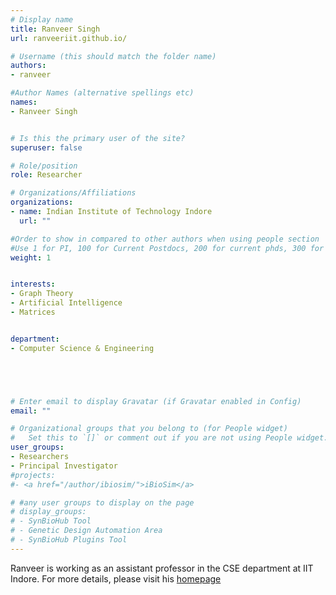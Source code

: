 ```yaml
---
# Display name
title: Ranveer Singh
url: ranveeriit.github.io/

# Username (this should match the folder name)
authors:
- ranveer

#Author Names (alternative spellings etc)
names:
- Ranveer Singh


# Is this the primary user of the site?
superuser: false

# Role/position
role: Researcher 

# Organizations/Affiliations
organizations:
- name: Indian Institute of Technology Indore
  url: ""

#Order to show in compared to other authors when using people section
#Use 1 for PI, 100 for Current Postdocs, 200 for current phds, 300 for current masters, 400 for current undergrads, 800 for alum postdocs, 810 for alum phds, 820 for alum masters, and 830 for alum undergrads, 900 for tools, 1000 for projects, 900 for tools, 1000 for projects
weight: 1


interests:
- Graph Theory
- Artificial Intelligence
- Matrices


department:
- Computer Science & Engineering





# Enter email to display Gravatar (if Gravatar enabled in Config)
email: ""

# Organizational groups that you belong to (for People widget)
#   Set this to `[]` or comment out if you are not using People widget.
user_groups:
- Researchers
- Principal Investigator
#projects:
#- <a href="/author/ibiosim/">iBioSim</a>

# #any user groups to display on the page
# display_groups:
# - SynBioHub Tool
# - Genetic Design Automation Area
# - SynBioHub Plugins Tool
---
```


Ranveer is working as an assistant professor in the CSE department at IIT Indore. For more details, please visit his [homepage](ranveeriit.github.io/)



